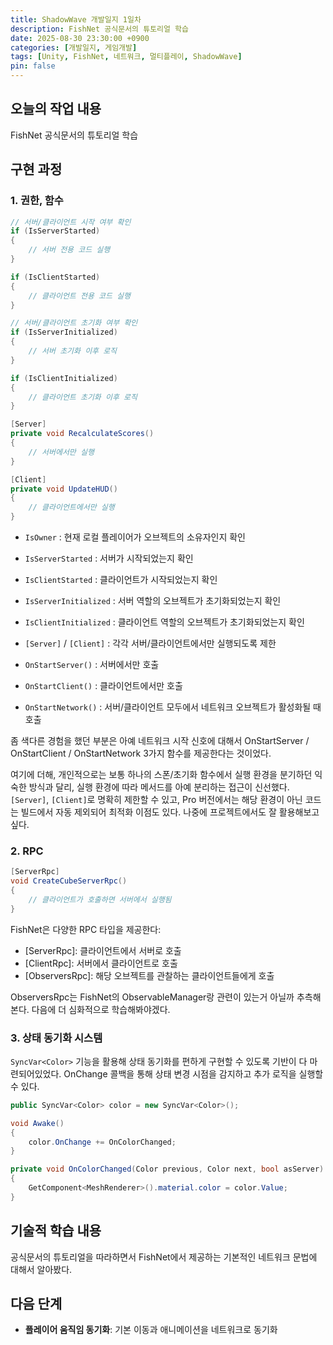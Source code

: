 ```yaml
---
title: ShadowWave 개발일지 1일차
description: FishNet 공식문서의 튜토리얼 학습
date: 2025-08-30 23:30:00 +0900
categories: [개발일지, 게임개발]
tags: [Unity, FishNet, 네트워크, 멀티플레이, ShadowWave]
pin: false
---
```


## 오늘의 작업 내용

FishNet 공식문서의 튜토리얼 학습

## 구현 과정

### 1. 권한, 함수

```csharp
// 서버/클라이언트 시작 여부 확인
if (IsServerStarted)
{
    // 서버 전용 코드 실행
}

if (IsClientStarted)
{
    // 클라이언트 전용 코드 실행
}

// 서버/클라이언트 초기화 여부 확인
if (IsServerInitialized)
{
    // 서버 초기화 이후 로직
}

if (IsClientInitialized)
{
    // 클라이언트 초기화 이후 로직
}
```

```csharp
[Server]
private void RecalculateScores()
{
    // 서버에서만 실행
}

[Client]
private void UpdateHUD()
{
    // 클라이언트에서만 실행
}
```

* `IsOwner`  : 현재 로컬 플레이어가 오브젝트의 소유자인지 확인
* `IsServerStarted` : 서버가 시작되었는지 확인
* `IsClientStarted` : 클라이언트가 시작되었는지 확인
* `IsServerInitialized` : 서버 역할의 오브젝트가 초기화되었는지 확인
* `IsClientInitialized` : 클라이언트 역할의 오브젝트가 초기화되었는지 확인
* `[Server]` / `[Client]` : 각각 서버/클라이언트에서만 실행되도록 제한


* `OnStartServer()` : 서버에서만 호출
* `OnStartClient()` : 클라이언트에서만 호출
* `OnStartNetwork()` : 서버/클라이언트 모두에서 네트워크 오브젝트가 활성화될 때 호출

좀 색다른 경험을 했던 부분은 아예 네트워크 시작 신호에 대해서 OnStartServer / OnStartClient / OnStartNetwork 3가지 함수를 제공한다는 것이었다.

여기에 더해, 개인적으로는 보통 하나의 스폰/초기화 함수에서 실행 환경을 분기하던 익숙한 방식과 달리, 실행 환경에 따라 메서드를 아예 분리하는 접근이 신선했다. `[Server]`, `[Client]`로 명확히 제한할 수 있고, Pro 버전에서는 해당 환경이 아닌 코드는 빌드에서 자동 제외되어 최적화 이점도 있다. 나중에 프로젝트에서도 잘 활용해보고 싶다.

### 2. RPC

```csharp
[ServerRpc]
void CreateCubeServerRpc()
{
    // 클라이언트가 호출하면 서버에서 실행됨
}
```

FishNet은 다양한 RPC 타입을 제공한다:

* \[ServerRpc]: 클라이언트에서 서버로 호출
* \[ClientRpc]: 서버에서 클라이언트로 호출
* \[ObserversRpc]: 해당 오브젝트를 관찰하는 클라이언트들에게 호출

ObserversRpc는 FishNet의 ObservableManager랑 관련이 있는거 아닐까 추측해본다.
다음에 더 심화적으로 학습해봐야겠다.

### 3. 상태 동기화 시스템

`SyncVar<Color>` 기능을 활용해 상태 동기화를 편하게 구현할 수 있도록 기반이 다 마련되어있었다. OnChange 콜백을 통해 상태 변경 시점을 감지하고 추가 로직을 실행할 수 있다.

```csharp
public SyncVar<Color> color = new SyncVar<Color>();

void Awake()
{
    color.OnChange += OnColorChanged;
}

private void OnColorChanged(Color previous, Color next, bool asServer)
{
    GetComponent<MeshRenderer>().material.color = color.Value;
}
```

## 기술적 학습 내용

공식문서의 튜토리얼을 따라하면서 FishNet에서 제공하는 기본적인 네트워크 문법에 대해서 알아봤다.

## 다음 단계

- **플레이어 움직임 동기화**: 기본 이동과 애니메이션을 네트워크로 동기화


